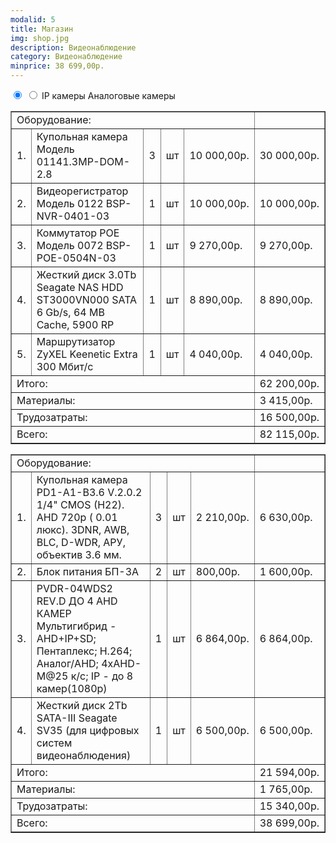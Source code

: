 ```yaml
---
modalid: 5
title: Магазин
img: shop.jpg
description: Видеонаблюдение
category: Видеонаблюдение
minprice: 38 699,00р.
---
```


<section class="tabs">
    <input id="tab_9" type="radio" name="tab5" checked="checked"/>
    <input id="tab_10" type="radio" name="tab5"/>
    <label for="tab_9" id="tab_l9">IP камеры</label>
    <label for="tab_10" id="tab_l10">Аналоговые камеры</label>
    <div style="clear:both"></div>
    <div class="tabs_cont">
        <div id="tab_c9">
            <table class="price" border="1">
                <tr class="result"><td colspan="5" align="left">Оборудование:</td><td></td></tr>
                <tr><td>1.</td><td>Купольная камера Модель 01141.3MP-DOM-2.8</td><td>3</td><td>шт</td><td>10 000,00р.</td><td>30 000,00р.</td></tr>
                <tr><td>2.</td><td>Видеорегистратор Модель 0122 BSP-NVR-0401-03</td><td>1</td><td>шт</td><td>10 000,00р.</td><td>10 000,00р.</td></tr>
                <tr><td>3.</td><td>Коммутатор POE Модель 0072 BSP-POE-0504N-03</td><td>1</td><td>шт</td><td>9 270,00р.</td><td>9 270,00р.</td></tr>
                <tr><td>4.</td><td>Жесткий диск 3.0Tb Seagate NAS HDD ST3000VN000 SATA 6 Gb/s, 64 MB Cache, 5900 RP</td><td>1</td><td>шт</td><td>8 890,00р.</td><td>8 890,00р.</td></tr>
                <tr><td>5.</td><td>Маршрутизатор ZyXEL Keenetic Extra 300 Мбит/с</td><td>1</td><td>шт</td><td>4 040,00р.</td><td>4 040,00р.</td></tr>
                <tr class="result"><td colspan="5" align="left">Итого:</td><td>62 200,00р.</td></tr>
                <tr class="result"><td colspan="5" align="left">Материалы:</td><td>3 415,00р.</td></tr>
                <tr class="result"><td colspan="5" align="left">Трудозатраты:</td><td>16 500,00р.</td></tr>
                <tr class="result sum"><td colspan="5" align="left">Всего:</td><td>82 115,00р.</td></tr>
            </table>
        </div>
        <div id="tab_c10">
            <table class="price" border="1">
                <tr class="result"><td colspan="5" align="left">Оборудование:</td><td></td></tr>
                <tr><td>1.</td><td>Купольная камера PD1-A1-B3.6 V.2.0.2 1/4" CMOS (H22).  АHD 720p ( 0.01 люкс). 3DNR, AWB, BLC, D-WDR, АРУ, объектив 3.6 мм.</td><td>3</td><td>шт</td><td>2 210,00р.</td><td>6 630,00р.</td></tr>
                <tr><td>2.</td><td>Блок питания БП-3А</td><td>2</td><td>шт</td><td>800,00р.</td><td>1 600,00р.</td></tr>
                <tr><td>3.</td><td>PVDR-04WDS2 REV.D ДО 4 AHD КАМЕР Мультигибрид - AHD+IP+SD; Пентаплекс; H.264; Аналог/AHD;  4xAHD-M@25 к/с; IP - до 8 камер(1080р)</td><td>1</td><td>шт</td><td>6 864,00р.</td><td>6 864,00р.</td></tr>
                <tr><td>4.</td><td>Жесткий диск 2Tb SATA-III Seagate SV35 (для цифровых систем видеонаблюдения)</td><td>1</td><td>шт</td><td>6 500,00р.</td><td>6 500,00р.</td></tr>
                <tr class="result"><td colspan="5" align="left">Итого:</td><td>21 594,00р.</td></tr>
                <tr class="result"><td colspan="5" align="left">Материалы:</td><td>1 765,00р.</td></tr>
                <tr class="result"><td colspan="5" align="left">Трудозатраты:</td><td>15 340,00р.</td></tr>
                <tr class="result sum"><td colspan="5" align="left">Всего:</td><td>38 699,00р.</td></tr>
            </table>
        </div>
    </div>
</section>
